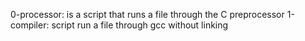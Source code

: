 0-processor: is a script that runs a file through the C preprocessor
1-compiler: script run a file through gcc without linking
